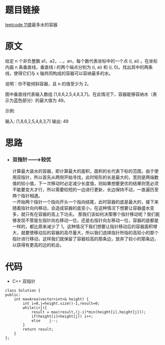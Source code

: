 # 题目链接
[leetcode 11](https://leetcode-cn.com/problems/container-with-most-water/)盛最多水的容器  

# 原文
给定 n 个非负整数 a1，a2，...，an，每个数代表坐标中的一个点 (i, ai) 。在坐标内画 n 条垂直线，垂直线 i 的两个端点分别为 (i, ai) 和 (i, 0)。找出其中的两条线，使得它们与 x 轴共同构成的容器可以容纳最多的水。

说明：你不能倾斜容器，且 n 的值至少为 2。

图中垂直线代表输入数组 [1,8,6,2,5,4,8,3,7]。在此情况下，容器能够容纳水（表示为蓝色部分）的最大值为 49。

示例:

输入: [1,8,6,2,5,4,8,3,7]
输出: 49

# 思路
- ### **双指针**--->较优
  计算最大装水的容器，即计算最大的面积，面积的长代表下标的范围，由于使用双指针，所以首先从两侧开始寻找，此时矩形的长是最大的，宽则是两端数值的较小值，下一次移动时必定减少长度值，则如果想要更优的结果则宽必须不能要变大才行，所以需要较短的一边进行更新，长边保持不动，一直遍历至两个指针相遇。  
  一开始两个指针一个指向开头一个指向结尾，此时容器的底是最大的，接下来随着指针向内移动，会造成容器的底变小，在这种情况下想要让容器盛水变多，就只有在容器的高上下功夫。 那我们该如何决策哪个指针移动呢？我们能够发现不管是左指针向右移动一位，还是右指针向左移动一位，容器的底都是一样的，都比原来减少了 1。这种情况下我们想要让指针移动后的容器面积增大，就要使移动后的容器的高尽量大，所以我们选择指针所指的高较小的那个指针进行移动，这样我们就保留了容器较高的那条边，放弃了较小的那条边，以获得有更高的边的机会。

# 代码
- C++ 双指针
```
class Solution {
public:
    int maxArea(vector<int>& height) {
        int i=0,j=height.size()-1,result=0;
        while(i<j){
            result = max(result,(j-i)*min(height[i],height[j]));
            if(height[i]<height[j]) i++;
            else    j--;
        }
        return result;
    }
};
```
